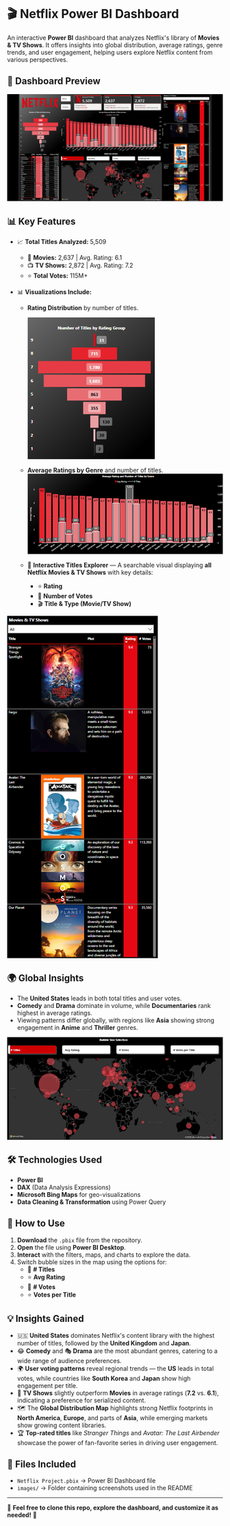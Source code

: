 # 🎬 Netflix Power BI Dashboard

An interactive **Power BI** dashboard that analyzes Netflix's library of **Movies & TV Shows**. It offers insights into global distribution, average ratings, genre trends, and user engagement, helping users explore Netflix content from various perspectives.

## 📸 Dashboard Preview

![Netflix Dashboard Preview](images/Netflix_Dashboard.png)

## 📊 Key Features

- 📈 **Total Titles Analyzed:** 5,509  
  - 🎥 **Movies:** 2,637 | Avg. Rating: 6.1  
  - 📺 **TV Shows:** 2,872 | Avg. Rating: 7.2  
  - ⭐ **Total Votes:** 115M+

- 📊 **Visualizations Include:**
  - **Rating Distribution** by number of titles.
  
    ![Rating Distribution](images/rating_distribution.png)

  - **Average Ratings by Genre** and number of titles.
    ![Genre Ratings](images/genre_ratings.png)

  - 🎯 **Interactive Titles Explorer** — A searchable visual displaying **all Netflix Movies & TV Shows** with key details:  
    - ⭐ **Rating**  
    - 💬 **Number of Votes**  
    - 🎬 **Title & Type (Movie/TV Show)**
  
 ![Interactive Titles Explorer](images/top_rated_titles.png)
 
## 🌍 Global Insights
- The **United States** leads in both total titles and user votes.  
- **Comedy** and **Drama** dominate in volume, while **Documentaries** rank highest in average ratings.  
- Viewing patterns differ globally, with regions like **Asia** showing strong engagement in **Anime** and **Thriller** genres.

![World Map View](images/world_map.png)

## 🛠️ Technologies Used

- **Power BI**  
- **DAX** (Data Analysis Expressions)  
- **Microsoft Bing Maps** for geo-visualizations  
- **Data Cleaning & Transformation** using Power Query

## 🚀 How to Use

1. **Download** the `.pbix` file from the repository.
2. **Open** the file using **Power BI Desktop**.
3. **Interact** with the filters, maps, and charts to explore the data.
4. Switch bubble sizes in the map using the options for:
   - 📌 **# Titles**  
   - ⭐ **Avg Rating**  
   - 💬 **# Votes**
   - ⭐ **Votes per Title**

## 💡 Insights Gained

- 🇺🇸 **United States** dominates Netflix's content library with the highest number of titles, followed by the **United Kingdom** and **Japan**.  
- 😂 **Comedy** and 🎭 **Drama** are the most abundant genres, catering to a wide range of audience preferences.  
- 🌍 **User voting patterns** reveal regional trends — the **US** leads in total votes, while countries like **South Korea** and **Japan** show high engagement per title.  
- 🎯 **TV Shows** slightly outperform **Movies** in average ratings (**7.2** vs. **6.1**), indicating a preference for serialized content.  
- 🗺️ The **Global Distribution Map** highlights strong Netflix footprints in **North America**, **Europe**, and parts of **Asia**, while emerging markets show growing content libraries.  
- 🏆 **Top-rated titles** like *Stranger Things* and *Avatar: The Last Airbender* showcase the power of fan-favorite series in driving user engagement.  

## 📁 Files Included

- `Netflix Project.pbix` → Power BI Dashboard file  
- `images/` → Folder containing screenshots used in the README

---

💬 **Feel free to clone this repo, explore the dashboard, and customize it as needed!** 🚀












